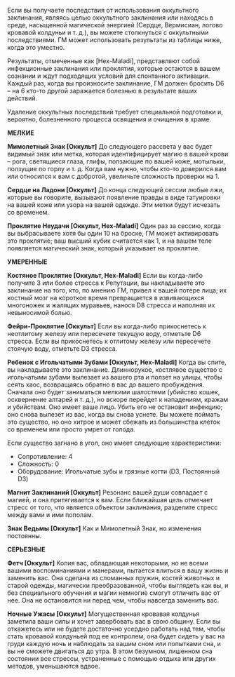 Если вы получаете последствия от использования оккультного заклинания, являясь целью оккультного заклинания или находясь в среде, насыщенной магической энергией (Сердце, Вермисиан, логово кровавой колдуньи и т. д.), вы можете столкнуться с оккультными последствиями. ГМ может использовать результаты из таблицы ниже, когда это уместно.

Результаты, отмеченные как [Hex-Maladi], представляют собой инфекционные заклинания или проклятия, которые остаются в вашем сознании и ждут подходящих условий для спонтанного активации. Каждый раз, когда вы произносите заклинание, ГМ должен бросить D6 – на 6 кто-то другой заражается болезнью в результате ваших действий.

Удаление оккультных последствий требует специальной подготовки и, вероятно, болезненного процесса освящения и очищения в храме.

**МЕЛКИЕ**

**Мимолетный Знак [Оккульт]**
До следующего рассвета у вас будет видимый знак или метка, которая идентифицирует магию в вашей крови – рога, светящиеся глаза, глифы, ползающие по вашей коже, мотыльки, ползущие по горлу и т. д. Когда вам нужно, чтобы кто-то доверился вам или относился к вам с добротой, увеличьте сложность проверки на 1.

**Сердце на Ладони [Оккульт]**
До конца следующей сессии любые лжи, которые вы говорите, вызывают появление правды в виде татуировки на вашей коже или узора на вашей одежде. Эти метки будут исчезать со временем.

**Проклятие Неудачи [Оккульт, Hex-Maladi]**
Один раз за сессию, когда вы выбрасываете хотя бы один 10 на броске, ГМ может активировать это проклятие; ваш высший кубик считается как 1, и на вашем теле появляется магический знак, который указывает на проклятие.

**УМЕРЕННЫЕ**

**Костяное Проклятие [Оккульт, Hex-Maladi]**
Если вы когда-либо получите 3 или более стресса к Репутации, вы накладываете это заклинание на того, кто, по мнению ГМ, привел к вашей потере лица; их костный мозг на короткое время превращается в извивающихся многоножек и жалящих муравьев, нанося D8 стресса и наполняя их невыносимой болью.

**Фейри-Проклятие [Оккульт]**
Если вы когда-либо прикоснетесь к неотлитому железу или пересечете текущую воду, отметьте D6 стресса. Если вы прикоснетесь к отлитому железу или пересечете стоячую воду, отметьте D3 стресса.

**Ребенок с Игольчатыми Зубами [Оккульт, Hex-Maladi]**
Когда вы спите, вы накладываете это заклинание. Длиннорукое, костлявое существо с игольчатыми зубами вылезает из вашего рта и ползет на улицы, чтобы сеять хаос, возвращаясь обратно в вас до вашего пробуждения. Сначала оно будет заниматься мелкими шалостями (убийство кошек, осквернение алтарей и т. д.), но вскоре перейдет к нападениям, кражам и убийствам. Оно имеет ваше лицо. Убить его не остановит инфекцию; оно снова вылезет из вас, когда вы снова уснете. Вы можете поймать это существо, но оно хитрое и может сбежать из большинства клеток со временем или просто умрет от голода.

Если существо загнано в угол, оно имеет следующие характеристики:
- Сопротивление: 4
- Сложность: 0
- Оборудование: Игольчатые зубы и грязные когти (D3, Постоянный D3)

**Магнит Заклинаний [Оккульт]**
Резонанс вашей души совпадает с магией, и она притягивается к вам. Если ближайшая цель отмечает стресс от того, что является объектом заклинания, разделите стресс между вами и ими пополам.

**Знак Ведьмы [Оккульт]**
Как и Мимолетный Знак, но изменения постоянны.

**СЕРЬЕЗНЫЕ**

**Фетч [Оккульт]**
Копия вас, обладающая некоторыми, но не всеми вашими воспоминаниями и манерами, пытается влиться в вашу жизнь и заменить вас. Она сделана из сломанных пружин, костей животных и старой одежды, магически преобразованной, чтобы выглядеть как вы, и без специального обучения и магии немногие смогут отличить вас от нее. Она не остановится ни перед чем, чтобы навсегда заменить вас.

**Ночные Ужасы [Оккульт]**
Могущественная кровавая колдунья заметила ваши силы и хочет завербовать вас в свою общину. Если вы откажетесь или не будете достаточно усердно работать над тем, чтобы стать кровавой колдуньей под ее контролем, она будет сидеть у вас на груди каждую ночь и наблюдать за вашим сном или попытками сна, и вы не сможете двигаться до утра. В этом безумном, лишенном сна состоянии все стрессы, устраненные с помощью отдыха или других методов, уменьшаются вдвое.